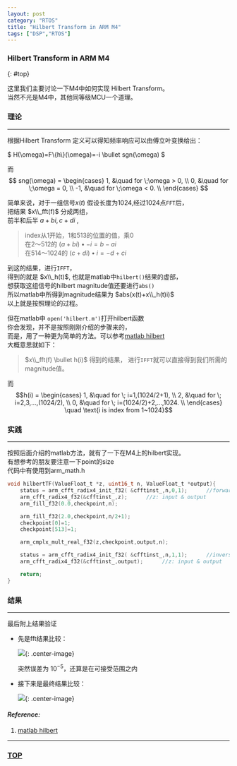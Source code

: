 ```yaml
---
layout: post
category: "RTOS"
title: "Hilbert Transform in ARM M4"
tags: ["DSP","RTOS"]
---
```


### Hilbert Transform in ARM M4  
{: #top}

这里我们主要讨论一下M4中如何实现 Hilbert Transform。  
当然不光是M4中，其他同等级MCU一个道理。  

### 理论
- - - -

根据Hilbert Transform 定义可以得知频率响应可以由傅立叶变换给出：  

$ H(\omega)=F\\{h\\}(\omega)=-i \bullet sgn(\omega) $

而 $$ sng(\omega) = \begin{cases} 
	1, &\quad for \;\omega > 0, \\ 
	0, &\quad for \;\omega = 0, \\ 
	-1, &\quad for \;\omega < 0. \\ 
	\end{cases}  $$  

简单来说，对于一组信号$x(t)$ 假设长度为1024,经过1024点`FFT`后，  
把结果 $x\\_fft(f)$ 分成两组，  
前半和后半 $a+bi,c+di$ ,  

> index从1开始，1和513的位置的值，乘$0$  
> 在2～512的 $(a+bi)\bullet -i = b-ai$  
> 在514～1024的 $(c+di) \bullet i = -d +ci$  

到这的结果，进行`IFFT`，  
得到的就是 $x\\_h(t)$, 也就是matlab中`hilbert()`结果的虚部，  
想获取这组信号的hilbert magnitude值还要进行`abs()`  
所以matlab中所得到magnitude结果为 $abs(x(t)+x\\_h(t)i)$  
以上就是按照理论的过程。  

但在matlab中 `open('hilbert.m')`打开hilbert函数  
你会发现，并不是按照刚刚介绍的步骤来的，  
而是，用了一种更为简单的方法。可以参考[matlab hilbert][1]  
大概意思就如下：  

> $x\\_fft(f) \bullet h(i)$ 得到的结果，  进行`IFFT`就可以直接得到我们所需的magnitude值。  

而 $$h(i) = \begin{cases} 
	1, &\quad for \; i=1,(1024/2+1), \\ 
	2, &\quad for \; i=2,3,...,(1024/2), \\ 
	0, &\quad for \; i=(1024/2)+2,...,1024. \\ 
	\end{cases}  \quad \text{i is index from 1~1024}$$  


### 实践
- - - -
按照后面介绍的matlab方法，就有了一下在M4上的hilbert实现。  
有想参考的朋友要注意一下point的size  
代码中有使用到arm_math.h  

~~~ c
void hilbertTF(ValueFloat_t *z, uint16_t n, ValueFloat_t *output){
    status = arm_cfft_radix4_init_f32( &cfftinst_,n,0,1);      //forward fft
    arm_cfft_radix4_f32(&cfftinst_,z);      //z: input & output
    arm_fill_f32(0.0,checkpoint,n);

    arm_fill_f32(2.0,checkpoint,n/2+1);
    checkpoint[0]=1;
    checkpoint[513]=1;

    arm_cmplx_mult_real_f32(z,checkpoint,output,n);

    status = arm_cfft_radix4_init_f32( &cfftinst_,n,1,1);      //inverse fft
    arm_cfft_radix4_f32(&cfftinst_,output);      //z: input & output

    return;
}
~~~

### 结果 
- - - - 

最后附上结果验证  
* 先是fft结果比较：  

    ![](http://7xifyp.com1.z0.glb.clouddn.com/fft_resu_compare.png){: .center-image}  
    
    突然误差为 $10^{-5}$，还算是在可接受范围之内  

* 接下来是最终结果比较：  

    ![](http://7xifyp.com1.z0.glb.clouddn.com/resu_compare.png){: .center-image}  



#### *Reference:*  

1. [matlab hilbert][1]  


[1]:http://cn.mathworks.com/help/signal/ref/hilbert.html

- - - 

### [TOP](#top)